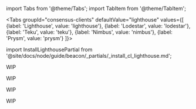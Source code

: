 import Tabs from '@theme/Tabs';
import TabItem from '@theme/TabItem';

<Tabs groupId="consensus-clients" defaultValue="lighthouse" values={[
  {label: 'Lighthouse', value: 'lighthouse'},
  {label: 'Lodestar', value: 'lodestar'},
  {label: 'Teku', value: 'teku'},
  {label: 'Nimbus', value: 'nimbus'},
  {label: 'Prysm', value: 'prysm'}
    ]}>
  <TabItem value="lighthouse">

import InstallLighthousePartial from '@site/docs/node/guide/beacon/_partials/_install_cl_lighthouse.md';

<InstallLighthousePartial />

  </TabItem>

  <TabItem value="lodestar">
  <p>WIP</p>
  </TabItem>

  <TabItem value="teku">
  <p>WIP</p>
  </TabItem>

  <TabItem value="nimbus">
  <p>WIP</p>
  </TabItem>

  <TabItem value="prysm">
  <p>WIP</p>
  </TabItem>

</Tabs>